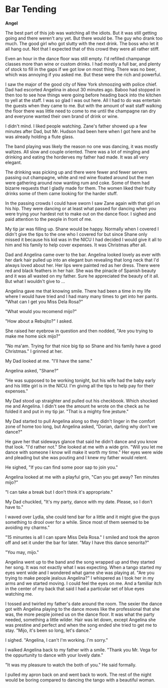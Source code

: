 # Bar Tending

**Angel**

The best part of this job was watching all the idiots.  But it was still getting going and there weren't any yet.  But there would be.  The guy who drank too much.  The good girl who got slutty with the next drink.  The boss who let it all hang out.  Not that I expected that of this crowd they were all rather stiff.

Even an hour in the dance floor was still empty.  I'd refilled champange classes more than wine or custom drinks.  I had mostly a full bar, and plenty of stock to fill in the gaps if we got low on most thing.  There was no beer, which was annoying if you asked me.  But these were the rich and powerful.

I saw the major of the good city of New York shmoozing with police chief.  Dad had escorted Angelina in about 30 minutes ago.  Baboo had stopped in then too to see how things were going before heading back into the kitchen to yell at the staff.  I was so glad I was out here.  All I had to do was entertain the guests when they came to me.  But with the amount of wait staff walking the floor there was little need to come to me until the champagne ran dry and everyone wanted their own brand of drink or wine.

I didn't mind.  I liked people watching.  Zane's father showed up a few minutes after Dad, but Mr. Hudson had been here when I got here and he was already holding a flute glass.

The band playing was likely the reason no one was dancing, it was mostly waltzes.  All slow and couple oriented.  There was a lot of mingling and drinking and eating the horderves my father had made.  It was all very elegant.

The drinking was picking up and there were fewer and fewer servers passing out champagne, white and red wine floated around but the men were gathering around now wanting rum and coke.  Some of them had bizarre requests that I gladly made for them.  The women liked their fruity drinks some of them came looking for the harder stuff.

In the passing crowds I could have sworn I saw Zane again with that girl on his hip.  They were dancing or at least what passed for dancing when you were trying your hardest not to make out on the dance floor.  I sighed and paid attention to the people in front of me.

My tip jar was filling up.  Shane would be happy.  Normally when I covered I didn't give the tips to the one who I covered for but since Shane only missed it because his kid was in the NICU I had decided I would give it all to him and his family to help cover expenses.  It was Christmas after all.

Dad and Angelina came over to the bar.  Angelina looked lovely as ever with her dark hair pulled up into an elegant bun revealing that long neck that I'd always loved about her.  Her lips were painted red as her dress.  There were red and black feathers in her hair.  She was the pinacle of Spanish beauty and it was all wasted on my father.  Sure he appreciated the beauty of it all.  But what I wouldn't give to ...

Angelina gave me that knowing smile.  There had been a time in my life where I would have tried and I had many many times to get into her pants.  "What can I get you Miss Dela Rosa?"

"What would you recomend mijo?"

"How about a Rebujito?"  I asked.

She raised her eyebrow in question and then nodded, "Are you trying to make me home sick mijo?"

"No ma'am.  Trying for that nice big tip so Shane and his family have a good Christmas."  I grinned at her.

My Dad looked at me.  "I'll have the same."

Angelina asked, "Shane?"

"He was supposed to be working tonight, but his wife had the baby early and his little girl is in the NICU.  I'm giving all the tips to help pay for their expenses."

My Dad stood up straighter and pulled out his checkbook.  Which shocked me and Angelina.  I didn't see the amount he wrote on the check as he folded it and put in my tip jar.  "That is a mighty fine jesture."

My Dad started to pull Angelina along so they didn't linger in the comfort zone of home too long, but Angelina asked, "Dorian, darling why don't we dance?"

He gave her that sideways glance that said he didn't dance and you know that look.  "I'd rather not."  She looked at me with a wide grin.  "Will you let me dance with someone I know will make it worth my time."  Her eyes were wide and pleading but she was pouting and I knew my father would relent.

He sighed, "If you can find some poor sap to join you."

Angelina looked at me with a playful grin, "Can you get away?  Ten minutes mijo?"

"I can take a break but I don't think it's appropriate."

My Dad chuckled, "It's my party, dance with my date.  Please, so I don't have to."

I waved over Lydia, she could tend bar for a little and it might give the guys something to drool over for a while.  Since most of them seemed to be avoiding my charms."

"15 minuntes is all I can spare Miss Dela Rosa."  I smiled and took the apron off and set it under the bar for later.  "May I have this dance senorita?"

"You may, mijo."

Angelina went up to the band and the song wrapped up and they started her song.  It was not exactly what I was expecting.  When a tango started my eyes went wide and I wondered what game she was playing at.  "Are you trying to make people jealous Angelina?" I whispered as I took her in my arms and we started moving.  I could feel the eyes on me.  And a familiar itch in the center of my back that said I had a particular set of blue eyes watching me.

I tossed and twirled my father's date around the room.  The sexier the dance got with Angelina playing to the dance moves like the professional that she was, the more people joined us on the dance floor.  It was what the party needed, something a little wilder.  Hair was let down, except Angelina she was prestine and perfect and when the song ended she tried to get me to stay.  "Mijo, it's been so long, let's dance."

I sighed.  "Angelina, I can't I'm working.  I'm sorry."

I walked Angelina back to my father with a smile.  "Thank you Mr. Vega for the oppurtunity to dance with your lovely date."

"It was my pleasure to watch the both of you." He said formally.

I pulled my apron back on and went back to work.  The rest of the night would be boring compared to dancing the tango with a beautiful woman.